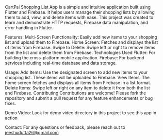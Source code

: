 CartPal Shopping List App is a simple and intuitive application built using Flutter and Firebase. It helps users manage their shopping lists by allowing them to add, view, and delete items with ease. This project was created to learn and demonstrate HTTP requests, Firebase data manipulation, and error handling in Flutter.

Features:
Multi-Screen Functionality: Easily add new items to your shopping list and upload them to Firebase.
Home Screen: Fetches and displays the list of items from Firebase.
Swipe to Delete: Swipe left or right to remove items from the list and delete them from Firebase.
Technologies Used
Flutter: For building the cross-platform mobile application.
Firebase: For backend services including real-time database and data storage.

Usage:
Add Items: Use the designated screen to add new items to your shopping list. These items will be uploaded to Firebase.
View Items: The home screen fetches and displays all items from Firebase in a list format.
Delete Items: Swipe left or right on any item to delete it from both the list and Firebase.
Contributing
Contributions are welcome! Please fork the repository and submit a pull request for any feature enhancements or bug fixes.

Demo Video:
Look for demo video directory in this project to see this app in action 


Contact:
For any questions or feedback, please reach out to jeeshudutta26@gmail.com